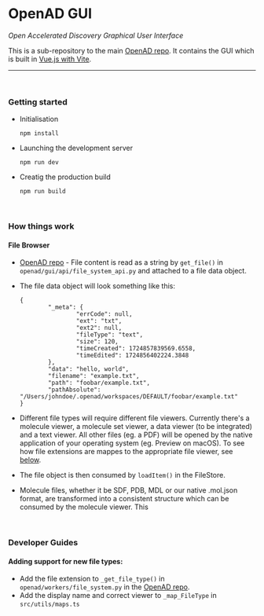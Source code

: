 # OpenAD GUI

_Open Accelerated Discovery Graphical User Interface_

This is a sub-repository to the main [OpenAD repo]. It contains the GUI which is built in [Vue.js with Vite](readme/vue-vite.md).

---

<br>

### Getting started

-   Initialisation

        npm install

-   Launching the development server

        npm run dev

-   Creatig the production build

        npm run build

<br>

### How things work

#### File Browser

-   [OpenAD repo] - File content is read as a string by `get_file()` in `openad/gui/api/file_system_api.py` and attached to a file data object.
-   The file data object will look something like this:

        {
                "_meta": {
                        "errCode": null,
                        "ext": "txt",
                        "ext2": null,
                        "fileType": "text",
                        "size": 120,
                        "timeCreated": 1724857839569.6558,
                        "timeEdited": 1724856402224.3848
                },
                "data": "hello, world",
                "filename": "example.txt",
                "path": "foobar/example.txt",
                "pathAbsolute": "/Users/johndoe/.openad/workspaces/DEFAULT/foobar/example.txt"
        }

-   Different file types will require different file viewers. Currently there's a molecule viewer, a molecule set viewer, a data viewer (to be integrated) and a text viewer. All other files (eg. a PDF) will be opened by the native application of your operating system (eg. Preview on macOS). To see how file extensions are mappes to the appropriate file viewer, see [below](#adding-support-for-new-file-types).
-   The file object is then consumed by `loadItem()` in the FileStore.
-   Molecule files, whether it be SDF, PDB, MDL or our native .mol.json format, are transformed into a consistent structure which can be consumed by the molecule viewer. This

<br>

### Developer Guides

#### Adding support for new file types:

-   Add the file extension to `_get_file_type()` in `openad/workers/file_system.py` in the [OpenAD repo].
-   Add the display name and correct viewer to `_map_FileType` in `src/utils/maps.ts`

[OpenAD repo]: https://github.com/acceleratedscience/open-ad-toolkit

